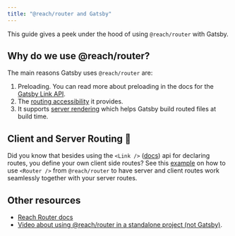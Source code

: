 ```yaml
---
title: "@reach/router and Gatsby"
---
```


This guide gives a peek under the hood of using `@reach/router` with Gatsby.

## Why do we use @reach/router?

The main reasons Gatsby uses `@reach/router` are:

1. Preloading. You can read more about preloading in the docs for the [Gatsby Link API](https://www.gatsbyjs.org/docs/gatsby-link/). 
2. The [routing accessibility](https://reach.tech/router/accessibility) it provides.
3. It supports [server rendering](https://reach.tech/router/server-rendering) which helps Gatsby build routed files at build time.

## Client and Server Routing 🤝

Did you know that besides using the `<Link />` ([docs](https://www.gatsbyjs.org/docs/gatsby-link/)) api for declaring routes, you define your own client side routes? See this [example](https://github.com/gatsbyjs/gatsby/tree/master/examples/client-only-paths) on how to use `<Router />` from `@reach/router` to have server and client routes work seamlessly
together with your server routes.

## Other resources

- [Reach Router docs](https://reach.tech/router)
- [Video about using @reach/router in a standalone project (not Gatsby)](https://www.youtube.com/watch?v=J1vsBrSUptA).

